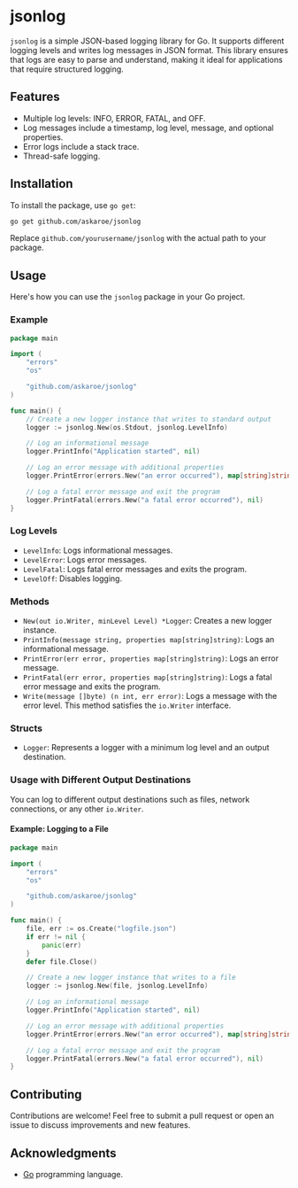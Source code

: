 # jsonlog

`jsonlog` is a simple JSON-based logging library for Go. It supports different logging levels and writes log messages in JSON format. This library ensures that logs are easy to parse and understand, making it ideal for applications that require structured logging.

## Features

- Multiple log levels: INFO, ERROR, FATAL, and OFF.
- Log messages include a timestamp, log level, message, and optional properties.
- Error logs include a stack trace.
- Thread-safe logging.

## Installation

To install the package, use `go get`:

```sh
go get github.com/askaroe/jsonlog
```

Replace `github.com/yourusername/jsonlog` with the actual path to your package.

## Usage

Here's how you can use the `jsonlog` package in your Go project.

### Example

```go
package main

import (
	"errors"
	"os"

	"github.com/askaroe/jsonlog"
)

func main() {
	// Create a new logger instance that writes to standard output
	logger := jsonlog.New(os.Stdout, jsonlog.LevelInfo)

	// Log an informational message
	logger.PrintInfo("Application started", nil)

	// Log an error message with additional properties
	logger.PrintError(errors.New("an error occurred"), map[string]string{"error_code": "123"})

	// Log a fatal error message and exit the program
	logger.PrintFatal(errors.New("a fatal error occurred"), nil)
}
```

### Log Levels

- `LevelInfo`: Logs informational messages.
- `LevelError`: Logs error messages.
- `LevelFatal`: Logs fatal error messages and exits the program.
- `LevelOff`: Disables logging.

### Methods

- `New(out io.Writer, minLevel Level) *Logger`: Creates a new logger instance.
- `PrintInfo(message string, properties map[string]string)`: Logs an informational message.
- `PrintError(err error, properties map[string]string)`: Logs an error message.
- `PrintFatal(err error, properties map[string]string)`: Logs a fatal error message and exits the program.
- `Write(message []byte) (n int, err error)`: Logs a message with the error level. This method satisfies the `io.Writer` interface.

### Structs

- `Logger`: Represents a logger with a minimum log level and an output destination.

### Usage with Different Output Destinations

You can log to different output destinations such as files, network connections, or any other `io.Writer`.

#### Example: Logging to a File

```go
package main

import (
	"errors"
	"os"

	"github.com/askaroe/jsonlog"
)

func main() {
	file, err := os.Create("logfile.json")
	if err != nil {
		panic(err)
	}
	defer file.Close()

	// Create a new logger instance that writes to a file
	logger := jsonlog.New(file, jsonlog.LevelInfo)

	// Log an informational message
	logger.PrintInfo("Application started", nil)

	// Log an error message with additional properties
	logger.PrintError(errors.New("an error occurred"), map[string]string{"error_code": "123"})

	// Log a fatal error message and exit the program
	logger.PrintFatal(errors.New("a fatal error occurred"), nil)
}
```

## Contributing

Contributions are welcome! Feel free to submit a pull request or open an issue to discuss improvements and new features.

## Acknowledgments

- [Go](https://golang.org/) programming language.